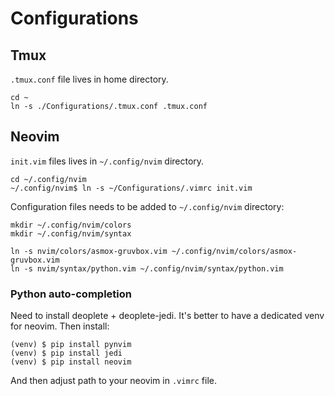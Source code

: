 # Configurations


## Tmux
`.tmux.conf` file lives in home directory.
```
cd ~
ln -s ./Configurations/.tmux.conf .tmux.conf
```

## Neovim
`init.vim` files lives in `~/.config/nvim` directory.
```
cd ~/.config/nvim
~/.config/nvim$ ln -s ~/Configurations/.vimrc init.vim
```

Configuration files needs to be added to `~/.config/nvim` directory:
```
mkdir ~/.config/nvim/colors
mkdir ~/.config/nvim/syntax

ln -s nvim/colors/asmox-gruvbox.vim ~/.config/nvim/colors/asmox-gruvbox.vim
ln -s nvim/syntax/python.vim ~/.config/nvim/syntax/python.vim
```

### Python auto-completion
Need to install deoplete + deoplete-jedi.
It's better to have a dedicated venv for neovim. Then install:
```
(venv) $ pip install pynvim
(venv) $ pip install jedi
(venv) $ pip install neovim
```

And then adjust path to your neovim in `.vimrc` file.
